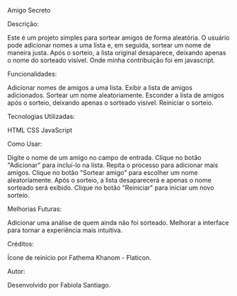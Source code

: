 Amigo Secreto

Descrição:

Este é um projeto simples para sortear amigos de forma aleatória. O usuário pode adicionar nomes a uma lista e, em seguida, sortear um nome de maneira justa. Após o sorteio, a lista original desaparece, deixando apenas o nome do sorteado visível. Onde minha contribuição foi em javascript.

Funcionalidades:

Adicionar nomes de amigos a uma lista. Exibir a lista de amigos adicionados. Sortear um nome aleatoriamente. Esconder a lista de amigos após o sorteio, deixando apenas o sorteado visível. Reiniciar o sorteio.

Tecnologias Utilizadas:

HTML CSS JavaScript

Como Usar:

Digite o nome de um amigo no campo de entrada. Clique no botão "Adicionar" para incluí-lo na lista. Repita o processo para adicionar mais amigos. Clique no botão "Sortear amigo" para escolher um nome aleatoriamente. Após o sorteio, a lista desaparecerá e apenas o nome sorteado será exibido. Clique no botão "Reiniciar" para iniciar um novo sorteio.

Melhorias Futuras:

Adicionar uma análise de quem ainda não foi sorteado. Melhorar a interface para tornar a experiência mais intuitiva.

Créditos:

Ícone de reinício por Fathema Khanom - Flaticon.

Autor:

Desenvolvido por Fabiola Santiago.
